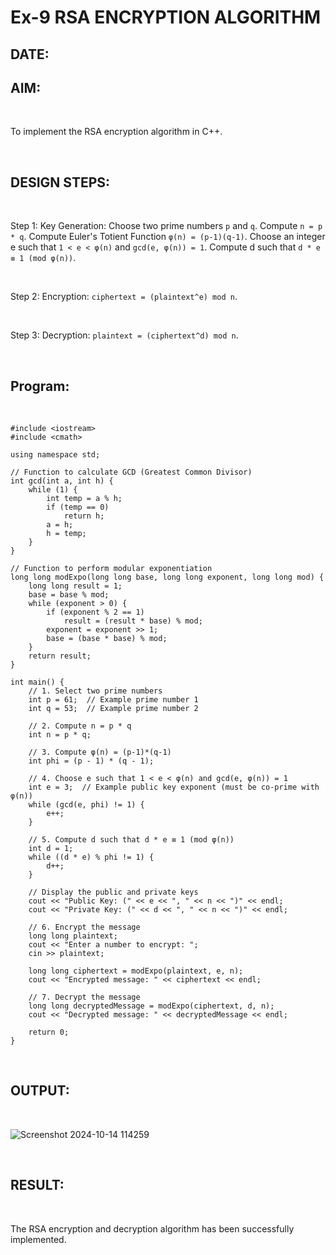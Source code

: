 # Ex-9 RSA ENCRYPTION ALGORITHM

## DATE:

## AIM:

<br>

To implement the RSA encryption algorithm in C++.

<br>

## DESIGN STEPS:

<br>

Step 1: Key Generation: Choose two prime numbers `p` and `q`. Compute `n = p * q`. Compute Euler's Totient Function `φ(n) = (p-1)(q-1)`. Choose an integer e such that `1 < e < φ(n)` and `gcd(e, φ(n)) = 1`. Compute d such that `d * e ≡ 1 (mod φ(n))`.

<br>

Step 2: Encryption: `ciphertext = (plaintext^e) mod n`.

<br>

Step 3: Decryption: `plaintext = (ciphertext^d) mod n`.

<br>

## Program:

<br>

```
#include <iostream>
#include <cmath>

using namespace std;

// Function to calculate GCD (Greatest Common Divisor)
int gcd(int a, int h) {
    while (1) {
        int temp = a % h;
        if (temp == 0)
            return h;
        a = h;
        h = temp;
    }
}

// Function to perform modular exponentiation
long long modExpo(long long base, long long exponent, long long mod) {
    long long result = 1;
    base = base % mod;
    while (exponent > 0) {
        if (exponent % 2 == 1)
            result = (result * base) % mod;
        exponent = exponent >> 1;
        base = (base * base) % mod;
    }
    return result;
}

int main() {
    // 1. Select two prime numbers
    int p = 61;  // Example prime number 1
    int q = 53;  // Example prime number 2
    
    // 2. Compute n = p * q
    int n = p * q;
    
    // 3. Compute φ(n) = (p-1)*(q-1)
    int phi = (p - 1) * (q - 1);
    
    // 4. Choose e such that 1 < e < φ(n) and gcd(e, φ(n)) = 1
    int e = 3;  // Example public key exponent (must be co-prime with φ(n))
    while (gcd(e, phi) != 1) {
        e++;
    }
    
    // 5. Compute d such that d * e ≡ 1 (mod φ(n))
    int d = 1;
    while ((d * e) % phi != 1) {
        d++;
    }
    
    // Display the public and private keys
    cout << "Public Key: (" << e << ", " << n << ")" << endl;
    cout << "Private Key: (" << d << ", " << n << ")" << endl;
    
    // 6. Encrypt the message
    long long plaintext;
    cout << "Enter a number to encrypt: ";
    cin >> plaintext;
    
    long long ciphertext = modExpo(plaintext, e, n);
    cout << "Encrypted message: " << ciphertext << endl;
    
    // 7. Decrypt the message
    long long decryptedMessage = modExpo(ciphertext, d, n);
    cout << "Decrypted message: " << decryptedMessage << endl;
    
    return 0;
}
```

<br>

## OUTPUT:

<br>

![Screenshot 2024-10-14 114259](https://github.com/user-attachments/assets/f88b5e59-43e6-41da-9fc7-04abb9e34608)

<br>

## RESULT:

<br>

The RSA encryption and decryption algorithm has been successfully implemented.
